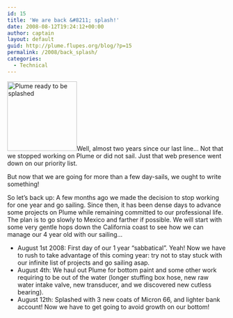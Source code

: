```yaml
---
id: 15
title: 'We are back &#8211; splash!'
date: 2008-08-12T19:24:12+00:00
author: captain
layout: default
guid: http://plume.flupes.org/blog/?p=15
permalink: /2008/back_splash/
categories:
  - Technical
---
```

[<img class="inlineleft " title="2008-08_travellift" src="http://plume.flupes.org/wordpress/../blog/uploads/2008/08/2008-08_travellift-160x160.jpg" alt="Plume ready to be splashed" width="160" height="160" />](http://plume.flupes.org/wordpress/../blog/uploads/2008/08/2008-08_travellift.jpg)Well, almost two years since our last line&#8230; Not that we stopped working on Plume or did not sail. Just that web presence went down on our priority list.

But now that we are going for more than a few day-sails, we ought to write something!

So let&#8217;s back up: A few months ago we made the decision to stop working for one year and go sailing. Since then, it has been dense days to advance some projects on Plume while remaining committed to our professional life. The plan is to go slowly to Mexico and farther if possible. We will start with some very gentle hops down the California coast to see how we can manage our 4 year old with our sailing&#8230;

  * August 1st 2008: First day of our 1 year &#8220;sabbatical&#8221;. Yeah! Now we have to rush to take advantage of this coming year: try not to stay stuck with our infinite list of projects and go sailing asap.
  * August 4th: We haul out Plume for bottom paint and some other work requiring to be out of the water (longer stuffing box hose, new raw water intake valve, new transducer, and we discovered new cutless bearing).
  * August 12th: Splashed with 3 new coats of Micron 66, and lighter bank account! Now we have to get going to avoid growth on our bottom!